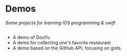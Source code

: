 # Demos
*Some projects for learning IOS programming & swift*

## 
* A demo of DouYu
* A demo for collecting one's favorite restaurant
* A demo based on the GitHub API, focusing on gists.

